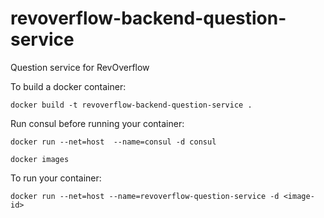 # revoverflow-backend-question-service
Question service for RevOverflow




To build a docker container:

`docker build -t revoverflow-backend-question-service .`

Run consul before running your container:

`docker run --net=host  --name=consul -d consul`

`docker images`

To run your container:

`docker run --net=host --name=revoverflow-question-service -d <image-id>`


